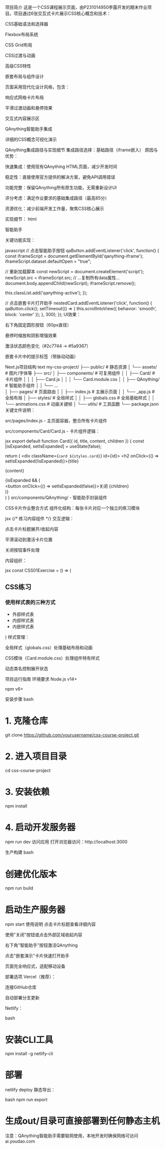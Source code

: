 项目简介
这是一个CSS课程展示页面，由P231014950李露开发的期末作业项目。项目通过6张交互式卡片展示CSS核心概念和技术：

CSS基础语法和选择器

Flexbox布局系统

CSS Grid布局

CSS过渡与动画

高级CSS特性

嵌套布局与组件设计

页面采用现代化设计风格，包含：

响应式网格卡片布局

平滑过渡动画和悬停效果

交互式内容展示区

QAnything智能助手集成

详细的CSS概念可视化演示

QAnything集成路径与实现细节
集成路径选择：基础路径（iframe嵌入）
原因与优势：

快速集成：使用现有QAnything HTML页面，减少开发时间

稳定性：直接使用官方提供的解决方案，避免API调用错误

功能完整：保留QAnything所有原生功能，无需重新设计UI

评分考虑：满足作业要求的基础集成路径（最高85分）

资源优化：减少前端开发工作量，聚焦CSS核心展示

实现细节：
html
<!-- 智能助手按钮 -->
<div id="qanything-iframe-button">智能助手</div>

<!-- 智能助手脚本 -->
<script
  src="https://ai.youdao.com/saas/qanything/js/agent-iframe-min.js"
  id="qanything-iframe"
  data-agent-src="https://ai.youdao.com/saas/qanything/#/bots/1FA96CFEF83D416A/share"
  data-default-open=false
  data-drag=false
  data-open-icon="https://download.ydstatic.com/ead/icon-qanything-iframe-btn.png"
  data-close-icon="https://download.ydstatic.com/ead/icon-qanything-iframe-btn.png"
  defer
></script>
关键功能实现：

javascript
// 点击智能助手按钮
qaButton.addEventListener('click', function() {
  const iframeScript = document.getElementById('qanything-iframe');
  iframeScript.dataset.defaultOpen = "true";
  
  // 重新加载脚本
  const newScript = document.createElement('script');
  newScript.src = iframeScript.src;
  // ...复制所有data属性...
  document.body.appendChild(newScript);
  iframeScript.remove();
  
  this.classList.add('qanything-active');
});

// 点击嵌套卡片打开助手
nestedCard.addEventListener('click', function() {
  qaButton.click();
  setTimeout(() => {
    this.scrollIntoView({ behavior: 'smooth', block: 'center' });
  }, 300);
});
UI效果：

右下角固定圆形按钮（60px直径）

悬停时缩放和阴影增强效果

激活状态颜色变化（#2c7744 → #5a9367）

嵌套卡片中的提示标签（带脉动动画）

Next.js项目结构
text
my-css-project/
├── public/                  # 静态资源
│   └── assets/              # 图片/字体等
├── src/
│   ├── components/          # 可复用组件
│   │   ├── Card/            # 卡片组件
│   │   │   ├── Card.js
│   │   │   └── Card.module.css
│   │   ├── QAnything/       # 智能助手组件
│   │   └── ...              
│   ├── pages/               # 页面路由
│   │   ├── index.js         # 主展示页面
│   │   └── _app.js          # 全局布局
│   ├── styles/              # 全局样式
│   │   ├── globals.css      # 全局基础样式
│   │   └── animations.css   # 动画关键帧
│   └── utils/               # 工具函数
└── package.json
关键文件说明：

src/pages/index.js - 主页面容器，整合所有卡片组件

src/components/Card/Card.js - 卡片组件逻辑：

jsx
export default function Card({ id, title, content, children }) {
  const [isExpanded, setIsExpanded] = useState(false);
  
  return (
    <div className={`card ${styles.card}`} id={id}>
      <h2 onClick={() => setIsExpanded(!isExpanded)}>{title}</h2>
      <div className={styles.cardContent}>
        <p>{content}</p>
        {isExpanded && (
          <div className={styles.exerciseContent}>
            <button onClick={() => setIsExpanded(false)}>关闭</button>
            {children}
          </div>
        )}
      </div>
    </div>
  )
}
src/components/QAnything/ - 智能助手封装组件

CSS卡片作业整合方式
组件化结构：每张卡片对应一个独立的练习模块

jsx
<Card 
  id="card1"
  title="CSS01" 
  content="学习CSS基础语法、选择器及盒模型">
  <CSS01Exercise /> {/* 练习内容组件 */}
</Card>
交互逻辑：

点击卡片标题展开/收起内容

平滑滚动到激活卡片位置

关闭按钮事件处理

内容组织：

jsx
const CSS01Exercise = () => (
  <div>
    <h2>CSS练习</h2>
    <div>
      <h3>使用样式表的三种方式</h3>
      <ul>
        <li>外部样式表</li>
        <li>内部样式表</li>
        <li style={{ color: 'darkorchid' }}>内嵌样式表</li>
      </ul>
    </div>
  </div>
)
样式管理：

全局样式（globals.css）处理基础布局和动画

CSS模块（Card.module.css）处理组件特有样式

动态类名控制展开状态

项目运行指南
环境要求
Node.js v14+

npm v6+

安装步骤
bash
# 1. 克隆仓库
git clone https://github.com/yourusername/css-course-project.git

# 2. 进入项目目录
cd css-course-project

# 3. 安装依赖
npm install

# 4. 启动开发服务器
npm run dev
访问应用
打开浏览器访问：http://localhost:3000

生产构建
bash
# 创建优化版本
npm run build

# 启动生产服务器
npm start
使用说明
点击卡片标题查看详细内容

使用"关闭"按钮或点击外部区域收起内容

右下角"智能助手"按钮激活QAnything

点击"嵌套演示"卡片快速打开助手

页面完全响应式，适配移动设备

部署选项
Vercel（推荐）：

连接GitHub仓库

自动部署分支更新

Netlify：

bash
# 安装CLI工具
npm install -g netlify-cli

# 部署
netlify deploy
静态导出：

bash
npm run export
# 生成out/目录可直接部署到任何静态主机
注意：QAnything智能助手需要联网使用，本地开发时确保网络可访问ai.youdao.com
